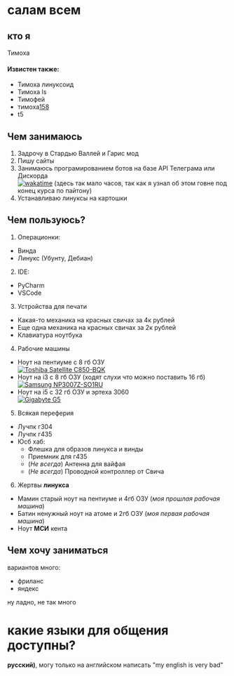 # салам всем
## кто я
Тимоха
#### Извистен также:
- Тимоха линуксоид
- Тимоха ls
- Тимофей
- тимоха[158](https://www.consultant.ru/document/cons_doc_LAW_10699/57b5c7b83fcd2cf40cabe2042f2d8f04ed6875ad/ "я не уголовник")
- t5
## Чем занимаюсь
1. Задрочу в Стардью Валлей и Гарис мод
2. Пишу сайты
3. Занимаюсь програмированием ботов на базе API Телеграма или Дискорда\
   [![wakatime](https://wakatime.com/badge/user/2b023763-aaa7-4bf9-818a-d496410873ea.svg)](https://wakatime.com/@2b023763-aaa7-4bf9-818a-d496410873ea)  (здесь так мало часов, так как я узнал об этом говне под конец курса по пайтону)
4. Устанавливаю линуксы на картошки
## Чем пользуюсь?
1. Операционки:
  - Винда
  - Линукс (Убунту, Дебиан)
2. IDE:
  - PyCharm
  - VSCode
3. Устройства для печати
  - Какая-то механика на красных свичах за 4к рублей
  - Еще одна механика на красных свичах за 2к рублей 
  - Клавиатура ноутбука
4. Рабочие машины
  - Ноут на пентиуме с 8 гб ОЗУ  
    <a target="_blank" href="https://valid.x86.fr/t00aa2">
    <img src="https://valid.x86.fr/cache/banner/t00aa2-6.png" alt="Toshiba Satellite C850-BQK">
    </a>
  - Ноут на i3 с 8 гб ОЗУ (ходят слухи что можно поставить 16 гб)  
    <a target="_blank" href="https://valid.x86.fr/yyvt3w">
    <img src="https://valid.x86.fr/cache/banner/yyvt3w-6.png" alt="Samsung NP3007Z-SO1RU">
    </a>
  - Ноут на i5 с 32 гб ОЗУ и эртеха 3060  
    <a target="_blank" href="https://valid.x86.fr/w5t9yu">
    <img src="https://valid.x86.fr/cache/banner/w5t9yu-6.png" alt="Gigabyte G5">
    </a>
5. Всякая переферия
  - Лучпк г304
  - Лучпк г435
  - Юсб хаб:
    - Флешка для образов линукса и винды
    - Приемник для г435
    - (*Не всегда*) Антенна для вайфая
    - (*Не всегда*) Проводной контроллер от Свича
 6. Жертвы **линукса**
  - Мамин старый ноут на пентиуме и 4гб ОЗУ (*моя прошлая рабочая машина*)
  - Батин ненужный ноут на атоме и 2гб ОЗУ (*моя первая рабочая машина*)
  - Ноут **МСИ** кента
## Чем хочу заниматься
вариантов много:
- фриланс
- яндекс  

ну ладно, не так много
# какие языки для общения доступны?
**русский)**, могу только на английском написать "my english is very bad"
